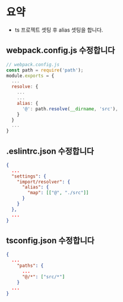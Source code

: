 # 요약

- ts 프로젝트 셋팅 후 alias 셋팅을 합니다.

## webpack.config.js 수정합니다

```js
// webpack.config.js
const path = require('path');
module.exports = {
  ...
  resolve: {
    ...
    ...
    alias: {
      '@': path.resolve(__dirname, 'src'),
    }
  }
  ...
}
```

## .eslintrc.json 수정합니다

```json
{
  ...
  "settings": {
    "import/resolver": {
      "alias": {
        "map": [["@", "./src"]]
      }
    }
  },
  ...
}
```

## tsconfig.json 수정합니다

```json
{
  ...
    "paths": {
      ...
      "@/*": ["src/*"]
    }
  ...
}
```
